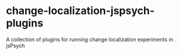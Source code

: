 # change-localization-jspsych-plugins
A collection of plugins for running change localization experiments in jsPsych
